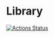 # Library 
[![Actions Status](https://github.com/JonathanJdeKoning/Library/workflows/verify/badge.svg)](https://github.com/JonathanJdeKoning/Library/actions)

